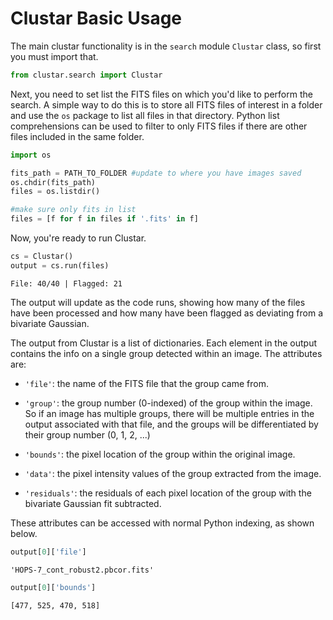 # Clustar Basic Usage

The main clustar functionality is in the `search` module `Clustar` class, so first you must import that.


```python
from clustar.search import Clustar
```

Next, you need to set list the FITS files on which you'd like to perform the search. A simple way to do this is to store all FITS files of interest in a folder and use the `os` package to list all files in that directory. Python list comprehensions can be used to filter to only FITS files if there are other files included in the same folder.


```python
import os

fits_path = PATH_TO_FOLDER #update to where you have images saved
os.chdir(fits_path)
files = os.listdir()

#make sure only fits in list
files = [f for f in files if '.fits' in f]
```

Now, you're ready to run Clustar.


```python
cs = Clustar()
output = cs.run(files)
```

    File: 40/40 | Flagged: 21 

The output will update as the code runs, showing how many of the files have been processed and how many have been flagged as deviating from a bivariate Gaussian.

The output from Clustar is a list of dictionaries. Each element in the output contains the info on a single group detected within an image. The attributes are: 

* `'file'`: the name of the FITS file that the group came from.

* `'group'`: the group number (0-indexed) of the group within the image. So if an image has multiple groups, there will be multiple entries in the output associated with that file, and the groups will be differentiated by their group number (0, 1, 2, ...)

* `'bounds'`: the pixel location of the group within the original image.

* `'data'`: the pixel intensity values of the group extracted from the image.

* `'residuals'`: the residuals of each pixel location of the group with the bivariate Gaussian fit subtracted.

These attributes can be accessed with normal Python indexing, as shown below.


```python
output[0]['file']
```




    'HOPS-7_cont_robust2.pbcor.fits'




```python
output[0]['bounds']
```




    [477, 525, 470, 518]


